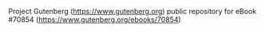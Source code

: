 Project Gutenberg (https://www.gutenberg.org) public repository for
eBook #70854 (https://www.gutenberg.org/ebooks/70854)
